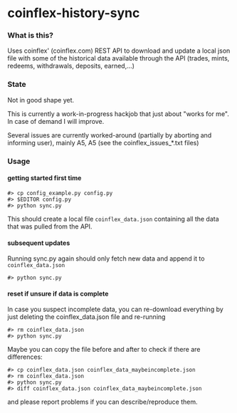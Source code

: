 # coinflex-history-sync

### What is this?

Uses coinflex' (coinflex.com) REST API to download and update a local json file with some of the historical data available through the API (trades, mints, redeems, withdrawals, deposits, earned,...)

### State

Not in good shape yet. 

This is currently a work-in-progress hackjob that just about "works for me". In case of demand I will improve.

Several issues are currently worked-around (partially by aborting and informing user), mainly A5, A5 (see the coinflex_issues_*.txt files)

### Usage

#### getting started first time

```
#> cp config_example.py config.py
#> $EDITOR config.py
#> python sync.py
```

This should create a local file `coinflex_data.json` containing all the data that was pulled from the API.

#### subsequent updates

Running sync.py again should only fetch new data and append it to `coinflex_data.json`

```
#> python sync.py
```

#### reset if unsure if data is complete

In case you suspect incomplete data, you can re-download everything by just deleting the coinflex_data.json file and re-running

```
#> rm coinflex_data.json
#> python sync.py
```

Maybe you can copy the file before and after to check if there are differences:

```
#> cp coinflex_data.json coinflex_data_maybeincomplete.json
#> rm coinflex_data.json
#> python sync.py
#> diff coinflex_data.json coinflex_data_maybeincomplete.json
```

and please report problems if you can describe/reproduce them.